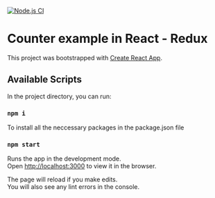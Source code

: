 [![Node.js CI](https://github.com/tna007/counter-redux/actions/workflows/node.js.yml/badge.svg?branch=main)](https://github.com/tna007/counter-redux/actions/workflows/node.js.yml)
# Counter example in React - Redux

This project was bootstrapped with [Create React App](https://github.com/facebook/create-react-app).

## Available Scripts

In the project directory, you can run:

### `npm i`

To install all the neccessary packages in the package.json file
### `npm start`

Runs the app in the development mode.\
Open [http://localhost:3000](http://localhost:3000) to view it in the browser.

The page will reload if you make edits.\
You will also see any lint errors in the console.

